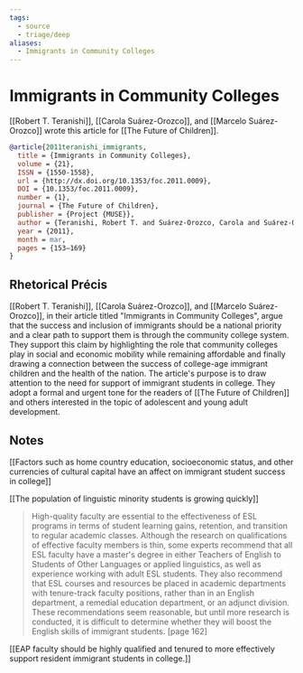 ```yaml
---
tags:
  - source
  - triage/deep
aliases:
  - Immigrants in Community Colleges
---
```

# Immigrants in Community Colleges
[[Robert T. Teranishi]], [[Carola Suárez-Orozco]], and [[Marcelo Suárez-Orozco]] wrote this article for [[The Future of Children]].

```bibtex
@article{2011teranishi_immigrants,
  title = {Immigrants in Community Colleges},
  volume = {21},
  ISSN = {1550-1558},
  url = {http://dx.doi.org/10.1353/foc.2011.0009},
  DOI = {10.1353/foc.2011.0009},
  number = {1},
  journal = {The Future of Children},
  publisher = {Project {MUSE}},
  author = {Teranishi, Robert T. and Suárez-Orozco, Carola and Suárez-Orozco, Marcelo},
  year = {2011},
  month = mar,
  pages = {153–169}
}
```

## Rhetorical Précis
[[Robert T. Teranishi]], [[Carola Suárez-Orozco]], and [[Marcelo Suárez-Orozco]], in their article titled "Immigrants in Community Colleges", argue that the success and inclusion of immigrants should be a national priority and a clear path to support them is through the community college system. They support this claim by highlighting the role that community colleges play in social and economic mobility while remaining affordable and finally drawing a connection between the success of college-age immigrant children and the health of the nation. The article's purpose is to draw attention to the need for support of immigrant students in college. They adopt a formal and urgent tone for the readers of [[The Future of Children]] and others interested in the topic of adolescent and young adult development.
## Notes
[[Factors such as home country education, socioeconomic status, and other currencies of cultural capital have an affect on immigrant student success in college]]

[[The population of linguistic minority students is growing quickly]]

>High-quality faculty are essential to the effectiveness of ESL programs in terms of student learning gains, retention, and transition to regular academic classes.  Although the research on qualifications of effective faculty members is thin, some experts recommend that all ESL faculty have a master's degree in either Teachers of English to Students of Other Languages or applied linguistics, as well as experience working with adult ESL students. They also recommend that ESL courses and resources be placed in academic departments with tenure-track faculty positions, rather than in an English department, a remedial education department, or an adjunct division. These recommendations seem reasonable, but until more research is conducted, it is difficult to determine whether they will boost the English skills of immigrant students. [page 162]

[[EAP faculty should be highly qualified and tenured to more effectively support resident immigrant students in college.]]